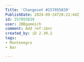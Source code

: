 ```yaml
---
Title: 'Changeset #157055839'
PublishDate: 2024-09-24T20:22:44Z
id: 157055839
user: JBBgameich
comment: Add ref:ibnr
created_by: iD 2.30.2
tags:
- Montenegro
- Bar

---
```


